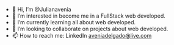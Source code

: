 - 👋 Hi, I’m @Julianavenia
- 👀 I’m interested in become me in a FullStack web developed. 
- 🌱 I’m currently learning all about web developed.
- 💞️ I’m looking to collaborate on projects about web developed.
- 📫 How to reach me: LinkedIn aveniadelgado@live.com  
